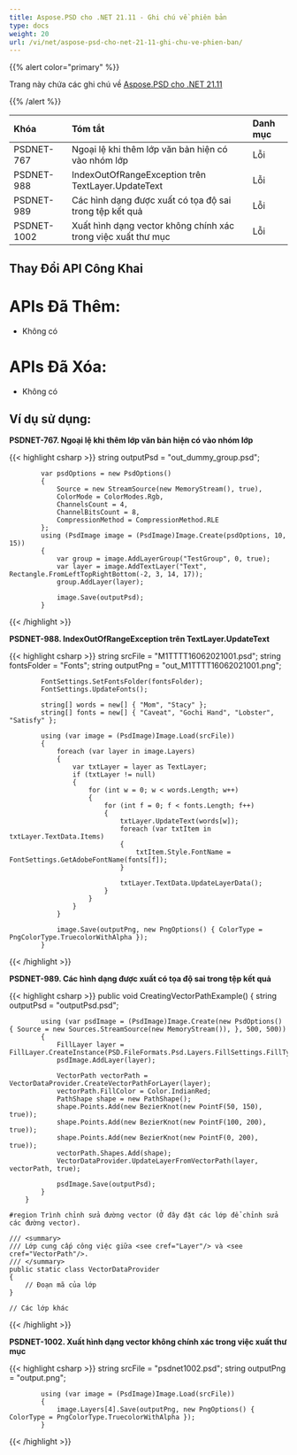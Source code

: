 ```yaml
---
title: Aspose.PSD cho .NET 21.11 - Ghi chú về phiên bản
type: docs
weight: 20
url: /vi/net/aspose-psd-cho-net-21-11-ghi-chu-ve-phien-ban/
---
```


{{% alert color="primary" %}} 

Trang này chứa các ghi chú về [Aspose.PSD cho .NET 21.11](https://www.nuget.org/packages/Aspose.PSD/)

{{% /alert %}} 

|**Khóa**|**Tóm tắt**|**Danh mục**|
| :- | :- | :- |
|PSDNET-767|Ngoại lệ khi thêm lớp văn bản hiện có vào nhóm lớp|Lỗi|
|PSDNET-988|IndexOutOfRangeException trên TextLayer.UpdateText|Lỗi|
|PSDNET-989|Các hình dạng được xuất có tọa độ sai trong tệp kết quả|Lỗi|
|PSDNET-1002|Xuất hình dạng vector không chính xác trong việc xuất thư mục|Lỗi|

## **Thay Đổi API Công Khai**
# **APIs Đã Thêm:**
- Không có

# **APIs Đã Xóa:**
- Không có

## **Ví dụ sử dụng:**

**PSDNET-767. Ngoại lệ khi thêm lớp văn bản hiện có vào nhóm lớp**

{{< highlight csharp >}}
            string outputPsd = "out_dummy_group.psd";

            var psdOptions = new PsdOptions()
            {
                Source = new StreamSource(new MemoryStream(), true),
                ColorMode = ColorModes.Rgb,
                ChannelsCount = 4,
                ChannelBitsCount = 8,
                CompressionMethod = CompressionMethod.RLE
            };
            using (PsdImage image = (PsdImage)Image.Create(psdOptions, 10, 15))
            {
                var group = image.AddLayerGroup("TestGroup", 0, true);
                var layer = image.AddTextLayer("Text", Rectangle.FromLeftTopRightBottom(-2, 3, 14, 17));
                group.AddLayer(layer);

                image.Save(outputPsd);
            }
{{< /highlight >}}

**PSDNET-988. IndexOutOfRangeException trên TextLayer.UpdateText**

{{< highlight csharp >}}
            string srcFile = "M1TTTT16062021001.psd";
            string fontsFolder = "Fonts";
            string outputPng = "out_M1TTTT16062021001.png";

            FontSettings.SetFontsFolder(fontsFolder);
            FontSettings.UpdateFonts();

            string[] words = new[] { "Mom", "Stacy" };
            string[] fonts = new[] { "Caveat", "Gochi Hand", "Lobster", "Satisfy" };

            using (var image = (PsdImage)Image.Load(srcFile))
            {
                foreach (var layer in image.Layers)
                {
                    var txtLayer = layer as TextLayer;
                    if (txtLayer != null)
                    {
                        for (int w = 0; w < words.Length; w++)
                        {
                            for (int f = 0; f < fonts.Length; f++)
                            {
                                txtLayer.UpdateText(words[w]);
                                foreach (var txtItem in txtLayer.TextData.Items)
                                {
                                    txtItem.Style.FontName = FontSettings.GetAdobeFontName(fonts[f]);
                                }

                                txtLayer.TextData.UpdateLayerData();
                            }
                        }
                    }
                }

                image.Save(outputPng, new PngOptions() { ColorType = PngColorType.TruecolorWithAlpha });
            }
{{< /highlight >}}

**PSDNET-989. Các hình dạng được xuất có tọa độ sai trong tệp kết quả**

{{< highlight csharp >}}
        public void CreatingVectorPathExample()
        {
            string outputPsd = "outputPsd.psd";

            using (var psdImage = (PsdImage)Image.Create(new PsdOptions() { Source = new Sources.StreamSource(new MemoryStream()), }, 500, 500))
            {
                FillLayer layer = FillLayer.CreateInstance(PSD.FileFormats.Psd.Layers.FillSettings.FillType.Color);
                psdImage.AddLayer(layer);

                VectorPath vectorPath = VectorDataProvider.CreateVectorPathForLayer(layer);
                vectorPath.FillColor = Color.IndianRed;
                PathShape shape = new PathShape();
                shape.Points.Add(new BezierKnot(new PointF(50, 150), true));
                shape.Points.Add(new BezierKnot(new PointF(100, 200), true));
                shape.Points.Add(new BezierKnot(new PointF(0, 200), true));
                vectorPath.Shapes.Add(shape);
                VectorDataProvider.UpdateLayerFromVectorPath(layer, vectorPath, true);

                psdImage.Save(outputPsd);
            }
        }

    #region Trình chỉnh sửa đường vector (Ở đây đặt các lớp để chỉnh sửa các đường vector).

    /// <summary>
    /// Lớp cung cấp công việc giữa <see cref="Layer"/> và <see cref="VectorPath"/>.
    /// </summary>
    public static class VectorDataProvider
    {
        // Đoạn mã của lớp
    }

    // Các lớp khác
{{< /highlight >}}

**PSDNET-1002. Xuất hình dạng vector không chính xác trong việc xuất thư mục**

{{< highlight csharp >}}
            string srcFile = "psdnet1002.psd";
            string outputPng = "output.png";

            using (var image = (PsdImage)Image.Load(srcFile))
            {
                image.Layers[4].Save(outputPng, new PngOptions() { ColorType = PngColorType.TruecolorWithAlpha });
            }
{{< /highlight >}}
